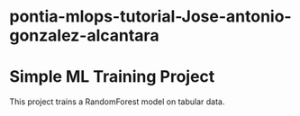 # pontia-mlops-tutorial-Jose-antonio-gonzalez-alcantara
# Simple ML Training Project
This project trains a RandomForest model on tabular data.
